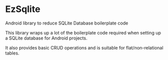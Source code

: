 # EzSqlite
Android library to reduce SQLite Database boilerplate code

This library wraps up a lot of the boilerplate code required when setting up a SQLite database for Android projects. 

It also provides basic CRUD operations and is suitable for flat/non-relational tables.
